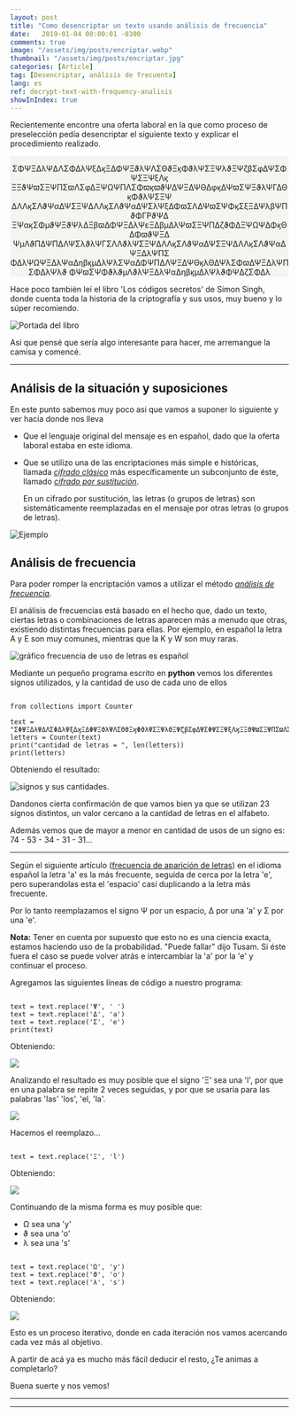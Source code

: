 ```yaml
---
layout: post
title: "Como desencriptar un texto usando análisis de frecuencia"
date:   2019-01-04 00:00:01 -0300
comments: true
image: "/assets/img/posts/encriptar.webp"
thumbnail: "/assets/img/posts/encriptar.jpg"
categories: [Article]
tag: [Desencriptar, análisis de frecuenta]
lang: es
ref: decrypt-text-with-frequency-analisis
showInIndex: true
---
```


Recientemente encontre una oferta laboral en la que como proceso de preselección pedía desencriptar el siguiente 
texto y explicar el procedimiento realizado.

<p style="background-color:#f5f5f0; text-align:center; margin-bottom:1em; padding-top: 1em;">
ΣΦΨΞΔλΨΔΛΣΦΔλΨξΔϗΞΔΦΨΞϑλΨΛΣΘϑΞϗΦϑλΨΣΞΨλϑΞΨζβΣφΔΨΣΦΨΣΞΨξΛϗ
ΞΞϑΨϖΣΞΨΠΣϖΛΣφΔΞΨΩΨΠΛΣΦϖϗϖϑΨΔΨΞΔΨΘΔφϗΔΨϖΣΨΞϑλΨΓΔΘϗΦϑλΨΣΞΨ
ΔΛΛϗΣΛϑΨαΔΨΣΞΨΔΛΛϗΣΛϑΨαΔΨΣλΨξΔΦϖΣΛΔΨϖΣΨΦϗΣξΞΔΨλβΨΠϑΦΓΡϑΨΔ
ΞΨαϗΣΦμϑΨΞϑΨλΔΞβϖΔΦΨΞΔλΨεΞΔβμΔλΨϖΣΞΨΠΔζϑΦΔΞΨΩΨΔΦϗΘΔΦϖϑΨΞΔ
ΨμΛϑΠΔΨΠΔΛΨΣλϑλΨΓΣΛΛϑλΨΣΞΨΔΛΛϗΣΛϑΨαΔΨΣΞΨΔΛΛϗΣΛϑΨαΔΨΞΔλΨΠΣ
ΦΔλΨΩΨΞΔλΨαΔηβϗμΔλΨλΣΨαΔΦΨΠΔΛΨΞΔΨΘϗλΘΔΨλΣΦϖΔΨΞΔλΨΠΣΦΔλΨλϑ
ΦΨϖΣΨΦϑλϑμΛϑλΨΞΔλΨαΔηβϗμΔλΨλϑΦΨΔζΣΦΔλ</p>

Hace poco también leí el libro 'Los códigos secretos' de Simon Singh, donde cuenta toda la historia de la criptografía 
y sus usos, muy bueno y lo súper recomiendo.

![Portada del libro]({{"/assets/img/elements_in_posts/portada.webp"}})

Así que pensé que sería algo interesante para hacer, me arremangue la camisa y comencé.

---

## Análisis de la situación y suposiciones

En este punto sabemos muy poco asi que vamos a suponer lo siguiente y ver hacia donde nos lleva

* Que el lenguaje original del mensaje es en español, dado que la oferta laboral estaba en este idioma.
* Que se utilizo una de las encriptaciones más simple e históricas, llamada 
  [*cifrado clásico*](https://es.wikipedia.org/wiki/Cifrado_cl%C3%A1sico) más específicamente un subconjunto de 
  éste, llamado [*cifrado por sustitución*](https://es.wikipedia.org/wiki/Cifrado_por_sustituci%C3%B3n).
  
  En un cifrado por sustitución, las letras (o grupos de letras) son sistemáticamente reemplazadas en el mensaje por 
  otras letras (o grupos de letras).

![Ejemplo](https://upload.wikimedia.org/wikipedia/commons/thumb/2/2a/ROT13.png/600px-ROT13.png)

## Análisis de frecuencia

Para poder romper la encriptación vamos a utilizar el método 
[*análisis de frecuencia*](https://es.wikipedia.org/wiki/An%C3%A1lisis_de_frecuencias).

El análisis de frecuencias está basado en el hecho que, dado un texto, ciertas letras o combinaciones de letras 
aparecen más a menudo que otras, existiendo distintas frecuencias para ellas. 
Por ejemplo, en español la letra A y E son muy comunes, mientras que la K y W son muy raras.

![gráfico frecuencia de uso de letras es español]({{"/assets/img/elements_in_posts/Frecuencia_de_uso_de_letras_en_español.webp"}})

Mediante un pequeño programa escrito en **python** vemos los diferentes signos utilizados, y la cantidad de uso de 
cada uno de ellos

<pre><code class="language-python">
from collections import Counter

text = "ΣΦΨΞΔλΨΔΛΣΦΔλΨξΔϗΞΔΦΨΞϑλΨΛΣΘϑΞϗΦϑλΨΣΞΨλϑΞΨζβΣφΔΨΣΦΨΣΞΨξΛϗΞΞϑΨϖΣΞΨΠΣϖΛΣφΔΞΨΩΨΠΛΣΦϖϗϖϑΨΔΨΞΔΨΘΔφϗΔΨϖΣΨΞϑλΨΓΔΘϗΦϑλΨΣΞΨΔΛΛϗΣΛϑΨαΔΨΣΞΨΔΛΛϗΣΛϑΨαΔΨΣλΨξΔΦϖΣΛΔΨϖΣΨΦϗΣξΞΔΨλβΨΠϑΦΓΡϑΨΔΞΨαϗΣΦμϑΨΞϑΨλΔΞβϖΔΦΨΞΔλΨεΞΔβμΔλΨϖΣΞΨΠΔζϑΦΔΞΨΩΨΔΦϗΘΔΦϖϑΨΞΔΨμΛϑΠΔΨΠΔΛΨΣλϑλΨΓΣΛΛϑλΨΣΞΨΔΛΛϗΣΛϑΨαΔΨΣΞΨΔΛΛϗΣΛϑΨαΔΨΞΔλΨΠΣΦΔλΨΩΨΞΔλΨαΔηβϗμΔλΨλΣΨαΔΦΨΠΔΛΨΞΔΨΘϗλΘΔΨλΣΦϖΔΨΞΔλΨΠΣΦΔλΨλϑΦΨϖΣΨΦϑλϑμΛϑλΨΞΔλΨαΔηβϗμΔλΨλϑΦΨΔζΣΦΔλ"
letters = Counter(text)
print("cantidad de letras = ", len(letters))
print(letters)
</code></pre>


Obteniendo el resultado:

![signos y sus cantidades.]({{"/assets/img/elements_in_posts/decrypt_program1.webp"}})

Dandonos cierta confirmación de que vamos bien ya que se utilizan 23 signos distintos, un valor cercano a la cantidad 
de letras en el alfabeto.

Además vemos que de mayor a menor en cantidad de usos de un signo es: 74 - 53 - 34 - 31 - 31...

---

Según el siguiente artículo ([frecuencia de aparición de letras](https://es.wikipedia.org/wiki/Frecuencia_de_aparici%C3%B3n_de_letras)) en el idioma español la letra 'a' es la más frecuente, seguida de cerca por la letra 'e', pero superandolas esta el 'espacio' casi duplicando a la letra más frecuente.

Por lo tanto reemplazamos el signo Ψ por un espacio, Δ por una 'a' y Σ por una 'e'.

**Nota:** Tener en cuenta por supuesto que esto no es una ciencia exacta, estamos haciendo uso de la probabilidad. 
"Puede fallar" dijo Tusam. Si éste fuera el caso se puede volver atrás e intercambiar la 'a' por la 'e' y continuar 
el proceso.

Agregamos las siguientes líneas de código a nuestro programa:

<pre><code class="language-python">
text = text.replace('Ψ', ' ')
text = text.replace('Δ', 'a')
text = text.replace('Σ', 'e')
print(text)
</code></pre>

Obteniendo:

![]({{"/assets/img/elements_in_posts/decrypt_program2.webp"}})

Analizando el resultado es muy posible que el signo 'Ξ' sea una 'l', por que en una palabra se repite 2 veces seguidas, y por que se usaría para las palabras 'las' 'los', 'el, 'la'.

![]({{"/assets/img/elements_in_posts/decrypt_program3.webp"}})

Hacemos el reemplazo...

<pre><code class="language-python">
text = text.replace('Ξ', 'l')
</code></pre>

Obteniendo:

![]({{"/assets/img/elements_in_posts/decrypt_program4.webp"}})

Continuando de la misma forma es muy posible que:

*   Ω sea una 'y'
*   ϑ sea una 'o'
*   λ sea una 's'

<pre><code class="language-python">
text = text.replace('Ω', 'y')
text = text.replace('ϑ', 'o')
text = text.replace('λ', 's')
</code></pre>

Obteniendo:

![]({{"/assets/img/elements_in_posts/decrypt_program5.webp"}})

Esto es un proceso iterativo, donde en cada iteración nos vamos acercando cada vez más al objetivo.

A partir de acá ya es mucho más fácil deducir el resto, ¿Te animas a completarlo?

Buena suerte y nos vemos!

---
---
